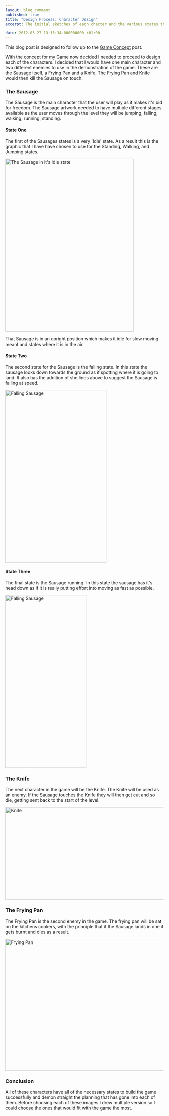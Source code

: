 ```yaml
---
layout: blog_comment
published: true
title: "Design Process: Character Design"
excerpt: The initial sketches of each chacter and the various states they can sit in.

date: 2012-03-27 13:15:34.000000000 +01:00
---
```

This blog post is designed to follow up to the [Game Concept](http://danielgroves.net/2012/03/game-concept/ "Game Concept") post.

With the concept for my Game now decided I needed to proceed to design each of the characters. I decided that I would have one main character and two different enemies to use in the demonstration of the game. These are the Sausage itself, a Frying Pan and a Knife. The Frying Pan and Knife would then kill the Sausage on touch.

### The Sausage

The Sausage is the main character that the user will play as it makes it's bid for freedom. The Sausage artwork needed to have multiple different stages available as the user moves through the level they will be jumping, falling, walking, running, standing.

#### State One

The first of the Sausages states is a very 'Idle' state. As a result this is the graphic that I have have chosen to use for the Standing, Walking, and Jumping states.

[<img class="size-large wp-image-815" title="The Sausage in it's Idle state" src="http://danielgroves.net/wp-content/uploads/2012/03/DSC_6062-408x550.jpg" alt="The Sausage in it's Idle state" width="408" height="550" />](http://danielgroves.net/wp-content/uploads/2012/03/DSC_6062.jpg)

That Sausage is in an upright position which makes it idle for slow moving meant and states where it is in the air.

#### State Two

The second state for the Sausage is the falling state. In this state the sausage looks down towards the ground as if spotting where it is going to land. It also has the addition of she lines above to suggest the Sausage is falling at speed.

[<img class="size-large wp-image-821" title="Falling Sausage" src="http://danielgroves.net/wp-content/uploads/2012/03/DSC_60631-321x550.jpg" alt="Falling Sausage" width="321" height="550" />](http://danielgroves.net/wp-content/uploads/2012/03/DSC_60631.jpg)

#### State Three

The final state is the Sausage running. In this state the sausage has it's head down as if it is really putting effort into moving as fast as possible.

[<img class="size-large wp-image-822" title="Falling Sausage" src="http://danielgroves.net/wp-content/uploads/2012/03/DSC_60641-257x550.jpg" alt="Falling Sausage" width="257" height="550" />](http://danielgroves.net/wp-content/uploads/2012/03/DSC_60641.jpg)

### The Knife

The next character in the game will be the Knife. The Knife will be used as an enemy. If the Sausage touches the Knife they will then get cut and so die, getting sent back to the start of the level.

[<img class="size-large wp-image-823" title="Knife" src="http://danielgroves.net/wp-content/uploads/2012/03/DSC_6066-710x295.jpg" alt="Knife" width="710" height="295" />](http://danielgroves.net/wp-content/uploads/2012/03/DSC_6066.jpg)

### The Frying Pan

The Frying Pan is the second enemy in the game. The frying pan will be sat on the kitchens cookers, with the principle that if the Sausage lands in one it gets burnt and dies as a result.

[<img class="size-large wp-image-824" title="Frying Pan" src="http://danielgroves.net/wp-content/uploads/2012/03/DSC_60651-710x419.jpg" alt="Frying Pan" width="710" height="419" />](http://danielgroves.net/wp-content/uploads/2012/03/DSC_60651.jpg)

### Conclusion

All of these characters have all of the necessary states to build the game successfully and demon straight the planning that has gone into each of them. Before choosing each of these images I drew multiple version so I could choose the ones that would fit with the game the most.